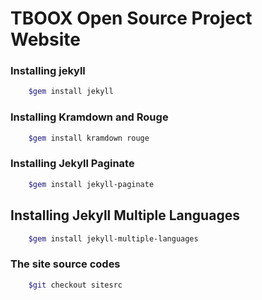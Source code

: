 # TBOOX Open Source Project Website

### Installing jekyll 

```bash
    $gem install jekyll
```

### Installing Kramdown and Rouge

```bash
    $gem install kramdown rouge
```

### Installing Jekyll Paginate

```bash
    $gem install jekyll-paginate
```

## Installing Jekyll Multiple Languages

```bash
    $gem install jekyll-multiple-languages
```

### The site source codes

```bash
    $git checkout sitesrc
```



